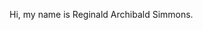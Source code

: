 Hi, my name is Reginald Archibald Simmons.

<!---
WEEDisFOOD/WEEDisFOOD is a ✨ special ✨ repository because its `README.md` (this file) appears on your GitHub profile.
You can click the Preview link to take a look at your changes.
--->
